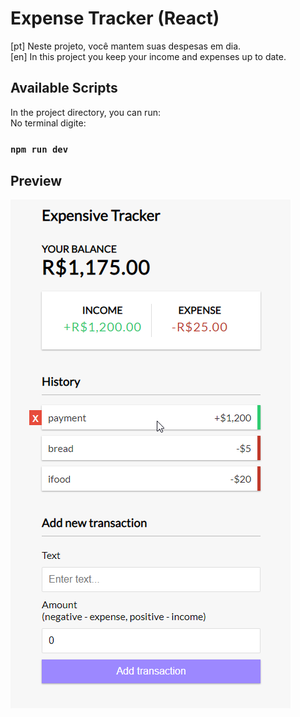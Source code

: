 # Expense Tracker (React)

[pt] Neste projeto, você mantem suas despesas em dia. <br />
[en] In this project you keep your income and expenses up to date.

## Available Scripts

In the project directory, you can run: <br />
No terminal digite:

### `npm run dev`



## Preview
![Show Case](./public/showcase/download.png)